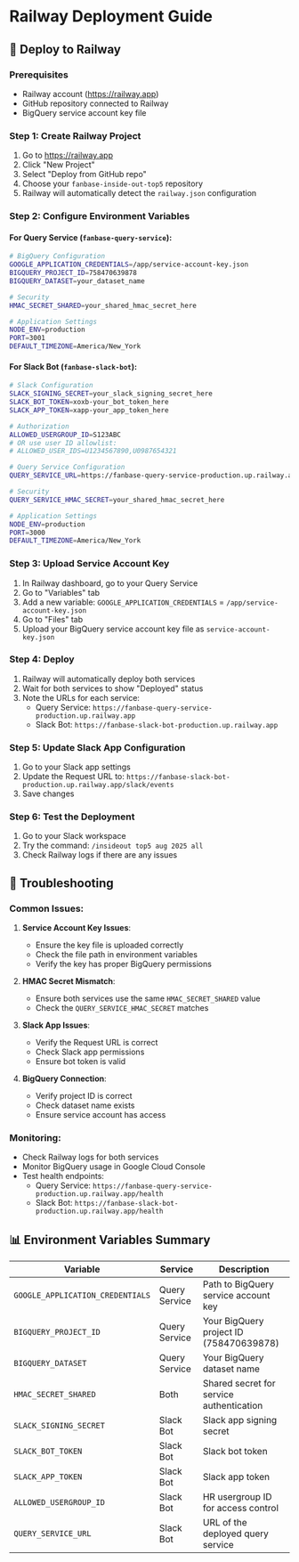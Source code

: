 # Railway Deployment Guide

## 🚀 Deploy to Railway

### Prerequisites
- Railway account (https://railway.app)
- GitHub repository connected to Railway
- BigQuery service account key file

### Step 1: Create Railway Project

1. Go to https://railway.app
2. Click "New Project"
3. Select "Deploy from GitHub repo"
4. Choose your `fanbase-inside-out-top5` repository
5. Railway will automatically detect the `railway.json` configuration

### Step 2: Configure Environment Variables

#### For Query Service (`fanbase-query-service`):
```bash
# BigQuery Configuration
GOOGLE_APPLICATION_CREDENTIALS=/app/service-account-key.json
BIGQUERY_PROJECT_ID=758470639878
BIGQUERY_DATASET=your_dataset_name

# Security
HMAC_SECRET_SHARED=your_shared_hmac_secret_here

# Application Settings
NODE_ENV=production
PORT=3001
DEFAULT_TIMEZONE=America/New_York
```

#### For Slack Bot (`fanbase-slack-bot`):
```bash
# Slack Configuration
SLACK_SIGNING_SECRET=your_slack_signing_secret_here
SLACK_BOT_TOKEN=xoxb-your_bot_token_here
SLACK_APP_TOKEN=xapp-your_app_token_here

# Authorization
ALLOWED_USERGROUP_ID=S123ABC
# OR use user ID allowlist:
# ALLOWED_USER_IDS=U1234567890,U0987654321

# Query Service Configuration
QUERY_SERVICE_URL=https://fanbase-query-service-production.up.railway.app/api/top5

# Security
QUERY_SERVICE_HMAC_SECRET=your_shared_hmac_secret_here

# Application Settings
NODE_ENV=production
PORT=3000
DEFAULT_TIMEZONE=America/New_York
```

### Step 3: Upload Service Account Key

1. In Railway dashboard, go to your Query Service
2. Go to "Variables" tab
3. Add a new variable: `GOOGLE_APPLICATION_CREDENTIALS` = `/app/service-account-key.json`
4. Go to "Files" tab
5. Upload your BigQuery service account key file as `service-account-key.json`

### Step 4: Deploy

1. Railway will automatically deploy both services
2. Wait for both services to show "Deployed" status
3. Note the URLs for each service:
   - Query Service: `https://fanbase-query-service-production.up.railway.app`
   - Slack Bot: `https://fanbase-slack-bot-production.up.railway.app`

### Step 5: Update Slack App Configuration

1. Go to your Slack app settings
2. Update the Request URL to: `https://fanbase-slack-bot-production.up.railway.app/slack/events`
3. Save changes

### Step 6: Test the Deployment

1. Go to your Slack workspace
2. Try the command: `/insideout top5 aug 2025 all`
3. Check Railway logs if there are any issues

## 🔧 Troubleshooting

### Common Issues:

1. **Service Account Key Issues**:
   - Ensure the key file is uploaded correctly
   - Check the file path in environment variables
   - Verify the key has proper BigQuery permissions

2. **HMAC Secret Mismatch**:
   - Ensure both services use the same `HMAC_SECRET_SHARED` value
   - Check the `QUERY_SERVICE_HMAC_SECRET` matches

3. **Slack App Issues**:
   - Verify the Request URL is correct
   - Check Slack app permissions
   - Ensure bot token is valid

4. **BigQuery Connection**:
   - Verify project ID is correct
   - Check dataset name exists
   - Ensure service account has access

### Monitoring:

- Check Railway logs for both services
- Monitor BigQuery usage in Google Cloud Console
- Test health endpoints:
  - Query Service: `https://fanbase-query-service-production.up.railway.app/health`
  - Slack Bot: `https://fanbase-slack-bot-production.up.railway.app/health`

## 📊 Environment Variables Summary

| Variable | Service | Description |
|----------|---------|-------------|
| `GOOGLE_APPLICATION_CREDENTIALS` | Query Service | Path to BigQuery service account key |
| `BIGQUERY_PROJECT_ID` | Query Service | Your BigQuery project ID (758470639878) |
| `BIGQUERY_DATASET` | Query Service | Your BigQuery dataset name |
| `HMAC_SECRET_SHARED` | Both | Shared secret for service authentication |
| `SLACK_SIGNING_SECRET` | Slack Bot | Slack app signing secret |
| `SLACK_BOT_TOKEN` | Slack Bot | Slack bot token |
| `SLACK_APP_TOKEN` | Slack Bot | Slack app token |
| `ALLOWED_USERGROUP_ID` | Slack Bot | HR usergroup ID for access control |
| `QUERY_SERVICE_URL` | Slack Bot | URL of the deployed query service |
